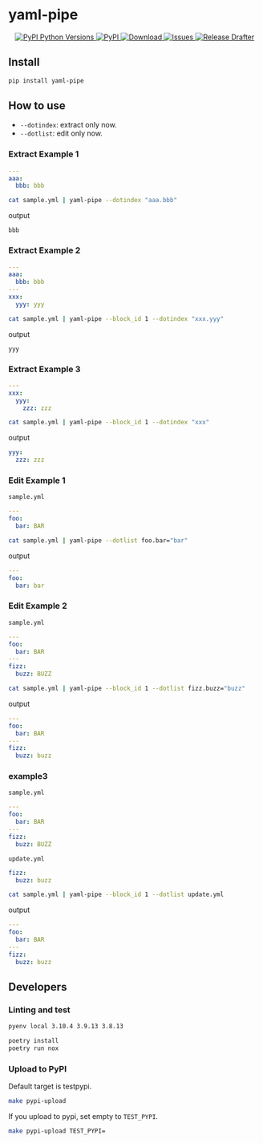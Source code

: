 # yaml-pipe

<p align="center">
  <a href="https://pypi.org/project/yaml-pipe/">
    <img
      alt="PyPI Python Versions"
      src="https://img.shields.io/pypi/pyversions/yaml-pipe"
    />
  </a>
  <a href="https://pypi.org/project/yaml-pipe/">
    <img
      alt="PyPI"
      src="https://img.shields.io/pypi/v/yaml-pipe"
    />
  </a>
  <a href="https://pepy.tech/project/yaml-pipe">
    <img
      alt="Download"
      src="https://static.pepy.tech/personalized-badge/yaml-pipe?period=total&units=international_system&left_color=black&right_color=orange&left_text=Downloads"
    />
  </a>
  <a href="https://github.com/psf/black">
    <img
      alt="Issues"
      src="https://img.shields.io/badge/code%20style-black-000000.svg"
    />
  </a>
  <a href="https://github.com/pollenjp/yaml-pipe/actions/workflows/release.yml">
    <img
      alt="Release Drafter"
      src="https://github.com/pollenjp/yaml-pipe/actions/workflows/release.yml/badge.svg"
    />
  </a>
</p>

## Install

```sh
pip install yaml-pipe
```

## How to use

- `--dotindex`: extract only now.
- `--dotlist`: edit only now.

### Extract Example 1

```yaml
---
aaa:
  bbb: bbb
```

```sh
cat sample.yml | yaml-pipe --dotindex "aaa.bbb"
```

output

```log
bbb
```

### Extract Example 2

```yaml
---
aaa:
  bbb: bbb
---
xxx:
  yyy: yyy
```

```sh
cat sample.yml | yaml-pipe --block_id 1 --dotindex "xxx.yyy"
```

output

```log
yyy
```

### Extract Example 3

```yaml
---
xxx:
  yyy:
    zzz: zzz
```

```sh
cat sample.yml | yaml-pipe --block_id 1 --dotindex "xxx"
```

output

```yaml
yyy:
  zzz: zzz

```

### Edit Example 1

`sample.yml`

```yml
---
foo:
  bar: BAR
```

```sh
cat sample.yml | yaml-pipe --dotlist foo.bar="bar"
```

output

```yaml
---
foo:
  bar: bar
```

### Edit Example 2

`sample.yml`

```yaml
---
foo:
  bar: BAR
---
fizz:
  buzz: BUZZ
```

```sh
cat sample.yml | yaml-pipe --block_id 1 --dotlist fizz.buzz="buzz"
```

output

```yaml
---
foo:
  bar: BAR
---
fizz:
  buzz: buzz
```

### example3

`sample.yml`

```yaml
---
foo:
  bar: BAR
---
fizz:
  buzz: BUZZ
````

`update.yml`

```yml
fizz:
  buzz: buzz
```

```sh
cat sample.yml | yaml-pipe --block_id 1 --dotlist update.yml
```

output

```yaml
---
foo:
  bar: BAR
---
fizz:
  buzz: buzz
```

## Developers

### Linting and test

```sh
pyenv local 3.10.4 3.9.13 3.8.13
```

```sh
poetry install
poetry run nox
```

### Upload to PyPI

Default target is testpypi.

```sh
make pypi-upload
```

If you upload to pypi, set empty to `TEST_PYPI`.

```sh
make pypi-upload TEST_PYPI=
```
